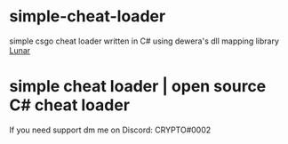 # simple-cheat-loader
simple csgo cheat loader written in C# using dewera's dll mapping library [Lunar](https://github.com/Dewera/Lunar)

# simple cheat loader | open source C# cheat loader

If you need support dm me on Discord: CRYPTO#0002
